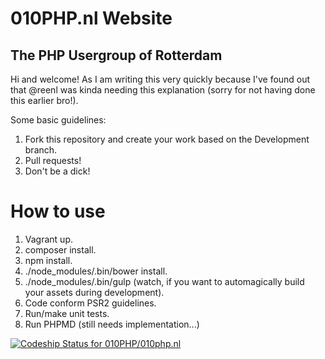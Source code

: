 010PHP.nl Website
===================
The PHP Usergroup of Rotterdam
---
Hi and welcome! As I am writing this very quickly because I've found out that @reenl was kinda needing this explanation (sorry for not having done this earlier bro!).

Some basic guidelines:

 1. Fork this repository and create your work based on the Development branch.
 2. Pull requests!
 3. Don't be a dick!

How to use
===

 1. Vagrant up.
 2. composer install.
 3. npm install.
 4. ./node_modules/.bin/bower install.
 5. ./node_modules/.bin/gulp (watch, if you want to automagically build your assets during development).
 6. Code conform PSR2 guidelines.
 7. Run/make unit tests.
 8. Run PHPMD (still needs implementation...)

[ ![Codeship Status for 010PHP/010php.nl](https://codeship.com/projects/6aafb270-74fc-0133-85a1-52f3970f70f1/status?branch=master)](https://codeship.com/projects/117801)